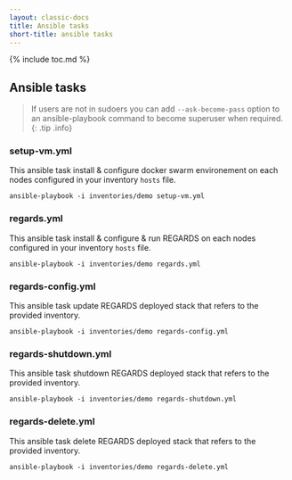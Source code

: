 ```yaml
---
layout: classic-docs
title: Ansible tasks
short-title: ansible tasks
---
```


{% include toc.md %}

## Ansible tasks

> If users are not in sudoers you can add `--ask-become-pass` option to an ansible-playbook command to become superuser when required.
{: .tip .info}

### setup-vm.yml

This ansible task install & configure docker swarm environement on each nodes configured in your inventory `hosts` file.

```shell
ansible-playbook -i inventories/demo setup-vm.yml
```

### regards.yml

This ansible task install & configure & run REGARDS on each nodes configured in your inventory `hosts` file.


```shell
ansible-playbook -i inventories/demo regards.yml
```

### regards-config.yml

This ansible task update REGARDS deployed stack that refers to the provided inventory.

```shell
ansible-playbook -i inventories/demo regards-config.yml
```

### regards-shutdown.yml

This ansible task shutdown REGARDS deployed stack that refers to the provided inventory.

```shell
ansible-playbook -i inventories/demo regards-shutdown.yml
```

### regards-delete.yml

This ansible task delete REGARDS deployed stack that refers to the provided inventory.

```shell
ansible-playbook -i inventories/demo regards-delete.yml
```
